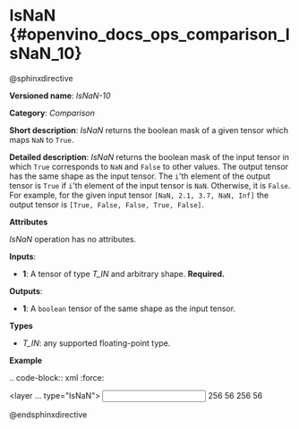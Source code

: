 # IsNaN {#openvino_docs_ops_comparison_IsNaN_10}

@sphinxdirective

**Versioned name**: *IsNaN-10*

**Category**: *Comparison*

**Short description**: *IsNaN* returns the boolean mask of a given tensor which maps ``NaN`` to ``True``.

**Detailed description**: *IsNaN* returns the boolean mask of the input tensor in which ``True`` corresponds to ``NaN`` and ``False`` to other values.
The output tensor has the same shape as the input tensor.
The ``i``'th element of the output tensor is ``True`` if  ``i``'th element of the input tensor is ``NaN``. Otherwise, it is ``False``.
For example, for the given input tensor ``[NaN, 2.1, 3.7, NaN, Inf]`` the output tensor is ``[True, False, False, True, False]``.

**Attributes**

*IsNaN* operation has no attributes.

**Inputs**:

* **1**: A tensor of type *T_IN* and arbitrary shape. **Required.**

**Outputs**:

* **1**: A ``boolean`` tensor of the same shape as the input tensor.

**Types**

* *T_IN*: any supported floating-point type.

**Example**

.. code-block:: xml
   :force:

   <layer ... type="IsNaN">
       <input>
           <port id="0" precision="FP32">
               <dim>256</dim>
               <dim>56</dim>
           </port>
        </input>
       <output>
           <port id="1" precision="BOOL">
               <dim>256</dim>
               <dim>56</dim>
           </port>
       </output>
   </layer>


@endsphinxdirective

